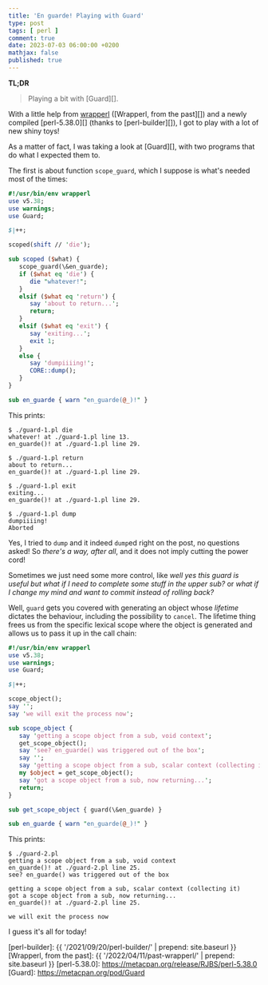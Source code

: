 ```yaml
---
title: 'En guarde! Playing with Guard'
type: post
tags: [ perl ]
comment: true
date: 2023-07-03 06:00:00 +0200
mathjax: false
published: true
---
```


**TL;DR**

> Playing a bit with [Guard][].

With a little help from [wrapperl][] ([Wrapperl, from the past][]) and a
newly compiled [perl-5.38.0][] (thanks to [perl-builder][]), I got to play
with a lot of new shiny toys!

As a matter of fact, I was taking a look at [Guard][], with two programs
that do what I expected them to.

The first is about function `scope_guard`, which I suppose is what's needed
most of the times:

```perl
#!/usr/bin/env wrapperl
use v5.38;
use warnings;
use Guard;

$|++;

scoped(shift // 'die');

sub scoped ($what) {
   scope_guard(\&en_guarde);
   if ($what eq 'die') {
      die "whatever!";
   }
   elsif ($what eq 'return') {
      say 'about to return...';
      return;
   }
   elsif ($what eq 'exit') {
      say 'exiting...';
      exit 1;
   }
   else {
      say 'dumpiiiing!';
      CORE::dump();
   }
}

sub en_guarde { warn "en_guarde(@_)!" }
```

This prints:

```
$ ./guard-1.pl die
whatever! at ./guard-1.pl line 13.
en_guarde()! at ./guard-1.pl line 29.

$ ./guard-1.pl return
about to return...
en_guarde()! at ./guard-1.pl line 29.

$ ./guard-1.pl exit
exiting...
en_guarde()! at ./guard-1.pl line 29.

$ ./guard-1.pl dump
dumpiiiing!
Aborted
```

Yes, I tried to `dump` and it indeed `dump`ed right on the post, no
questions asked! So *there's a way, after all*, and it does not imply
cutting the power cord!

Sometimes we just need some more control, like *well yes this guard is
useful but what if I need to complete some stuff in the upper sub?* or *what
if I change my mind and want to commit instead of rolling back?*

Well, `guard` gets you covered with generating an object whose *lifetime*
dictates the behaviour, including the possibility to `cancel`. The lifetime
thing frees us from the specific lexical scope where the object is generated
and allows us to pass it up in the call chain:

```perl
#!/usr/bin/env wrapperl
use v5.38;
use warnings;
use Guard;

$|++;

scope_object();
say '';
say 'we will exit the process now';

sub scope_object {
   say 'getting a scope object from a sub, void context';
   get_scope_object();
   say 'see? en_guarde() was triggered out of the box';
   say '';
   say 'getting a scope object from a sub, scalar context (collecting it)';
   my $object = get_scope_object();
   say 'got a scope object from a sub, now returning...';
   return;
}

sub get_scope_object { guard(\&en_guarde) }

sub en_guarde { warn "en_guarde(@_)!" }
```

This prints:

```
$ ./guard-2.pl 
getting a scope object from a sub, void context
en_guarde()! at ./guard-2.pl line 25.
see? en_guarde() was triggered out of the box

getting a scope object from a sub, scalar context (collecting it)
got a scope object from a sub, now returning...
en_guarde()! at ./guard-2.pl line 25.

we will exit the process now
```

I guess it's all for today!

[Perl]: https://www.perl.org/
[wrapperl]: https://wrapperl.polettix.it/
[perl-builder]: {{ '/2021/09/20/perl-builder/' | prepend: site.baseurl }}
[Wrapperl, from the past]: {{ '/2022/04/11/past-wrapperl/' | prepend: site.baseurl }}
[perl-5.38.0]: https://metacpan.org/release/RJBS/perl-5.38.0
[Guard]: https://metacpan.org/pod/Guard
